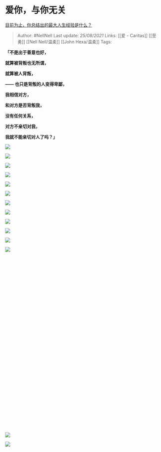 # 爱你，与你无关
[目前为止，你总结出的最大人生经验是什么？](https://www.zhihu.com/question/313830485/answer/704559937)


> Author: #NellNell 
Last update: *25/08/2021* 
Links: [[爱 - Caritas]] [[至勇]] [[Nell Nell/温柔]] [[John Hexa/温柔]]
Tags:  

  

**「不是出于善意也好，**

**就算被背叛也无所谓，**

**就算被人背叛，**

**—— 也只是背叛的人变得卑鄙，**

**我相信对方，**

**和对方是否背叛我，**

**没有任何关系，**

**对方不亲切对我，**

**我就不能亲切对人了吗？」**

  

![](https://pic2.zhimg.com/50/v2-74756aa811233ba4802ab8ed32220bb8_720w.jpg?source=c8b7c179)

![](https://pic2.zhimg.com/80/v2-74756aa811233ba4802ab8ed32220bb8_720w.jpg?source=c8b7c179)

  

![](https://pic1.zhimg.com/50/v2-66a1363d0d6f50da5e168f6fb8f50524_720w.jpg?source=c8b7c179)


  

  

![](https://pic1.zhimg.com/50/v2-66a1363d0d6f50da5e168f6fb8f50524_720w.jpg?source=c8b7c179)

![](https://pic1.zhimg.com/80/v2-66a1363d0d6f50da5e168f6fb8f50524_720w.jpg?source=c8b7c179)

  

![](https://pic1.zhimg.com/50/v2-1c8916a9c0f81d6f311247ba3f6b3a5d_720w.jpg?source=c8b7c179)

![](https://pic1.zhimg.com/80/v2-1c8916a9c0f81d6f311247ba3f6b3a5d_720w.jpg?source=c8b7c179)

  

![](https://pic1.zhimg.com/50/v2-f677c0eaabca64894640c0440d376479_720w.jpg?source=c8b7c179)

![](https://pic1.zhimg.com/80/v2-f677c0eaabca64894640c0440d376479_720w.jpg?source=c8b7c179)

  

![](https://pic3.zhimg.com/50/v2-8d57543f1908bae561a26f1285500d43_720w.jpg?source=c8b7c179)

![](https://pic3.zhimg.com/80/v2-8d57543f1908bae561a26f1285500d43_720w.jpg?source=c8b7c179)

  

![](https://pic2.zhimg.com/50/v2-2b27c3e55fb79c7ad0b469be1f5de05e_720w.jpg?source=c8b7c179)

![](data:image/svg+xml;utf8,<svg%20xmlns='http://www.w3.org/2000/svg'%20width='637'%20height='698'></svg>)

  

![](https://pic1.zhimg.com/50/v2-508665d8edba90fc00e0dc08d1cff973_720w.jpg?source=c8b7c179)

![](https://pic1.zhimg.com/80/v2-508665d8edba90fc00e0dc08d1cff973_720w.jpg?source=c8b7c179)